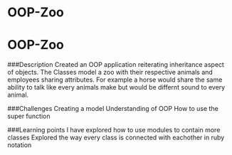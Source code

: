 # OOP-Zoo
# OOP-Zoo
###Description
Created an OOP application reiterating inheritance aspect of objects. The Classes model a zoo with their respective animals and employees sharing attributes. For example a horse would share the same ability to talk like every animals make but would be differnt sound to every animal.

###Challenges
Creating a model
Understanding of OOP
How to use the super function

###Learning points
I have explored how to use modules to contain more classes
Explored the way every class is connected with eachother in ruby notation 

